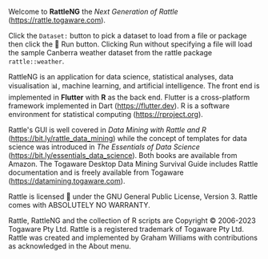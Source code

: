 Welcome to **RattleNG** the *Next Generation of Rattle*
(https://rattle.togaware.com).

Click the `Dataset:` button to pick a dataset to load from a file or
package then click the 🏃 Run button. Clicking Run without specifying
a file will load the sample Canberra weather dataset from the rattle
package `rattle::weather`.

RattleNG is an application for data science, statistical analyses,
data visualisation 📊, machine learning, and artificial
intelligence. The front end is implemented in **Flutter** with **R**
as the back end. Flutter is a cross-platform framework implemented in
Dart (https://flutter.dev). R is a software environment for
statistical computing (https://rproject.org).

Rattle's GUI is well covered in *Data Mining with Rattle and R*
(https://bit.ly/rattle_data_mining) while the concept of templates for
data science was introduced in *The Essentials of Data Science*
(https://bit.ly/essentials_data_science). Both books are available
from Amazon. The Togaware Desktop Data Mining Survival Guide includes
Rattle documentation and is freely available from Togaware
(https://datamining.togaware.com).

Rattle is licensed 🪪 under the GNU General Public License,
Version 3. Rattle comes with ABSOLUTELY NO WARRANTY.

Rattle, RattleNG and the collection of R scripts are Copyright ©
2006-2023 Togaware Pty Ltd. Rattle is a registered trademark of
Togaware Pty Ltd. Rattle was created and implemented by Graham
Williams with contributions as acknowledged in the About menu.
